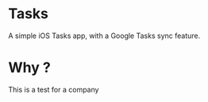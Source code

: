 Tasks
=====

A simple iOS Tasks app, with a Google Tasks sync feature.

Why ?
=====
This is a test for a company
